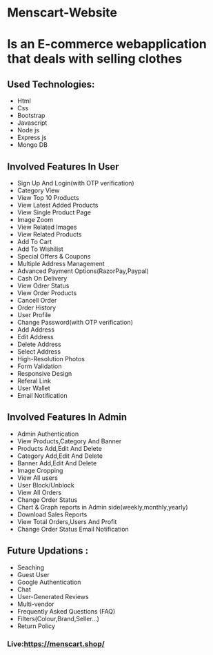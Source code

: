 # Menscart-Website
# Is an E-commerce webapplication that deals with selling clothes
## Used Technologies:
- Html
- Css
- Bootstrap
- Javascript
- Node js
- Express js
- Mongo DB
## Involved Features In User
- Sign Up And Login(with OTP verification)
- Category View
- View Top 10 Products
- View Latest Added Products
- View Single Product Page
- Image Zoom 
- View Related Images
- View Related Products
- Add To Cart
- Add To Wishilist
- Special Offers & Coupons
- Multiple Address Management
- Advanced Payment Options(RazorPay,Paypal)
- Cash On Delivery
- View Odrer Status
- View Order Products
- Cancell Order
- Order History
- User Profile
- Change Password(with OTP verification)
- Add Address
- Edit Address
- Delete Address
- Select Address
- High-Resolution Photos
- Form Validation
- Responsive Design
- Referal Link
- User Wallet
- Email Notification
## Involved Features In Admin
- Admin Authentication
- View Products,Category And Banner
- Products Add,Edit And Delete
- Category Add,Edit And Delete
- Banner Add,Edit And Delete
- Image Cropping
- View All users
- User Block/Unblock 
- View All Orders
- Change Order Status
- Chart & Graph reports in Admin side(weekly,monthly,yearly)
- Download Sales Reports
- View Total Orders,Users And Profit
- Change Order Status Email Notification
## Future Updations :
- Seaching
- Guest User
- Google Authentication
- Chat
- User-Generated Reviews
- Multi-vendor
- Frequently Asked Questions (FAQ)
- Filters(Colour,Brand,Seller...)
- Return Policy
### Live:https://menscart.shop/
